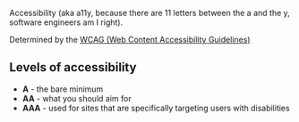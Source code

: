 Accessibility (aka a11y, because there are 11 letters between the a and the y, software engineers am I right).

Determined by the [WCAG (Web Content Accessibility Guidelines)](https://www.w3.org/TR/WCAG20)

## Levels of accessibility
- **A** - the bare minimum
- **AA** - what you should aim for
- **AAA** - used for sites that are specifically targeting users with disabilities
